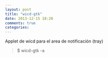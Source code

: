 ```yaml
---
layout: post
title: "wicd-gtk"
date: 2013-12-15 18:20
comments: true
categories: 
---
```

Applet de wicd para el area de notificación (tray)

>$ wicd-gtk -a

